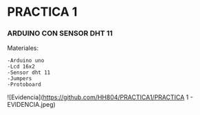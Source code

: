 # PRACTICA 1
### ARDUINO CON SENSOR DHT 11
Materiales:

```
-Arduino uno
-Lcd 16x2
-Sensor dht 11
-Jumpers
-Protoboard
```
![Evidencia](https://github.com/HH804/PRACTICA1/PRACTICA 1 - EVIDENCIA.jpeg)
